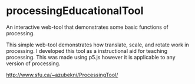 # processingEducationalTool
An interactive web-tool that demonstrates some basic functions of processing.


This simple web-tool demonstrates how translate, scale, and rotate work in processing. I developed this tool as a instructional aid for teaching processing. This was made using p5.js however it is applicable to any version of processing.

http://www.sfu.ca/~azubekni/ProcessingTool/
